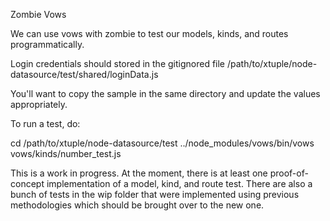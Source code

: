 Zombie Vows

We can use vows with zombie to test our models, kinds, and routes programmatically.

Login credentials should stored in the gitignored file 
/path/to/xtuple/node-datasource/test/shared/loginData.js

You'll want to copy the sample in the same directory and update the values appropriately.

To run a test, do:
  
  cd /path/to/xtuple/node-datasource/test
  ../node_modules/vows/bin/vows vows/kinds/number_test.js

This is a work in progress. At the moment, there is at least one proof-of-concept
implementation of a model, kind, and route test. There are also a bunch of tests
in the wip folder that were implemented using previous methodologies which should
be brought over to the new one.
